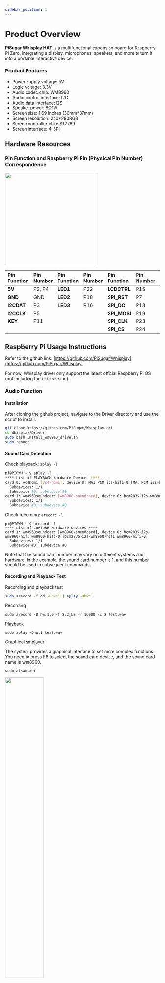 ```yaml
---
sidebar_position: 1
---
```


# Product Overview

**PiSugar Whisplay HAT** is a multifunctional expansion board for Raspberry Pi Zero, integrating a display, microphones, speakers, and more to turn it into a portable interactive device.

### Product Features

- Power supply voltage: 5V
- Logic voltage: 3.3V
- Audio codec chip: WM8960
- Audio control interface: I2C
- Audio data interface: I2S
- Speaker power: 8Ω1W
- Screen size: 1.69 inches (30mm\*37mm)
- Screen resolution: 240\*280RGB
- Screen controller chip: ST7789
- Screen interface: 4-SPI

## Hardware Resources

### Pin Function and Raspberry Pi Pin (Physical Pin Number) Correspondence

<img src="/img/Whisplay_GPIO.jpg" width="300px"></img>

| Pin Function | Pin Number | Pin Function | Pin Number | Pin Function | Pin Number | Pin Function | Pin Number |
| :----------- | :--------- | :----------- | :--------- | :----------- | :--------- | :----------- | :--------- |
| **5V**       | P2, P4     | **LED1**     | P22        | **LCDCTRL**  | P15        | **I2SWS**    | P35        |
| **GND**      | GND        | **LED2**     | P18        | **SPI_RST**  | P7         | **I2SDIN**   | P38        |
| **I2CDAT**   | P3         | **LED3**     | P16        | **SPI_DC**   | P13        | **I2SDOUT**  | P40        |
| **I2CCLK**   | P5         |              |            | **SPI_MOSI** | P19        |              |            |
| **KEY**      | P11        |              |            | **SPI_CLK**  | P23        |              |            |
|              |            |              |            | **SPI_CS**   | P24        |              |            |

## Raspberry Pi Usage Instructions

Refer to the github link: [https://github.com/PiSugar/Whisplay](https://github.com/PiSugar/Whisplay)

For now, Whisplay driver only support the latest official Raspberry Pi OS (not including the `Lite` version).

### Audio Function

#### Installation

After cloning the github project, navigate to the Driver directory and use the script to install.

```bash
git clone https://github.com/PiSugar/Whisplay.git
cd Whisplay/Driver
sudo bash install_wm8960_drive.sh
sudo reboot
```

#### Sound Card Detection

Check playback: `aplay -l`

```bash
pi@PI0WH:~ $ aplay -l
**** List of PLAYBACK Hardware Devices ****
card 0: vc4hdmi [vc4-hdmi], device 0: MAI PCM i2s-hifi-0 [MAI PCM i2s-hifi-0]
  Subdevices: 1/1
  Subdevice #0: subdevice #0
card 1: wm8960soundcard [wm8960-soundcard], device 0: bcm2835-i2s-wm8960-hifi wm8960-hifi-0 [bcm2835-i2s-wm8960-hifi wm8960-hifi-0]
  Subdevices: 1/1
  Subdevice #0: subdevice #0
```

Check recording: `arecord -l`

```shell
pi@PI0WH:~ $ arecord -l
**** List of CAPTURE Hardware Devices ****
card 1: wm8960soundcard [wm8960-soundcard], device 0: bcm2835-i2s-wm8960-hifi wm8960-hifi-0 [bcm2835-i2s-wm8960-hifi wm8960-hifi-0]
  Subdevices: 1/1
  Subdevice #0: subdevice #0
```

Note that the sound card number may vary on different systems and hardware. In the example, the sound card number is 1, and this number should be used in subsequent commands.

#### Recording and Playback Test

Recording and playback test

```bash
sudo arecord -f cd -Dhw:1 | aplay -Dhw:1
```

Recording

```
sudo arecord -D hw:1,0 -f S32_LE -r 16000 -c 2 test.wav
```

Playback

```
sudo aplay -Dhw:1 test.wav
```

Graphical smplayer

The system provides a graphical interface to set more complex functions. You need to press F6 to select the sound card device, and the sound card name is wm8960.

```
sudo alsamixer
```

<img src="/img/soundcardchoice.png" width="50%"></img>

The default volume is relatively low; it can be adjusted up to around 70, beyond which it will cause distortion.

<img src="/img/soundcardconfig.png" width="80%"></img>

### Display and Other Functions

LCD, RGB LED, and buttons are controlled by python, and all functions have been integrated into the Driver.

#### Test Program 1

Navigate to the example directory and run the test program.

```python
cd Whisplay/example
python test.py
#python test.py test1.jpg
```

#### Test Program 2

The test code completes a function that receives text via socket and displays it, and also notifies the status of the buttons. It can be used as a display interface for an AI chatbot.

- Start the server

  <!-- end list -->

```
cd example
python chatbot-ui.py
```

The program will continuously listen on port 12345. After a client connects, it can send display information and receive button status.

- Test UI

  <!-- end list -->

```
python sockettest.py
```

After running sockettest.py, click the button, and the content displayed on the LCD will change randomly.

## Technical Information

### Documents

- Schematic [Schematic](https://cdn.pisugar.com/pisugar-docs/documents/whisplay/Whisplay.pdf)
- 3D model [3D model](https://cdn.pisugar.com/pisugar-docs/documents/whisplay/WhisPlay.step)
- WM8960 Technical Manual [WM8960 Technical Manual](https://cdn.pisugar.com/pisugar-docs/documents/whisplay/WM8960_v4.2.pdf)
- Screen Technical Manual and Source Code [Screen Technical Manual and Source Code](https://cdn.pisugar.com/pisugar-docs/documents/whisplay/1.69LCD.zip)

### Contact Information

For more technical support, please contact: `pisugar.zero@gmail.com`

